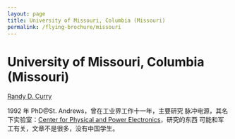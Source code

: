 ```yaml
---
layout: page
title: University of Missouri, Columbia (Missouri)
permalink: /flying-brochure/missouri
---
```

# University of Missouri, Columbia (Missouri)



[Randy D. Curry](https://engineering.missouri.edu/faculty/randy-curry/)

1992 年 PhD@St. Andrews，曾在工业界工作十一年，主要研究
脉冲电源，其名下实验室：[Center for Physical and Power Electronics](http://cppe1.missouri.edu/index.html)，研究的东西
可能和军工有关，文章不是很多，没有中国学生。
